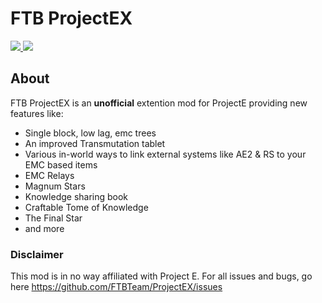 # FTB ProjectEX

[![](http://cf.way2muchnoise.eu/projectex.svg) ![](http://cf.way2muchnoise.eu/versions/projectex.svg)](https://www.curseforge.com/minecraft/mc-mods/projectex)

## About

FTB ProjectEX is an **unofficial** extention mod for ProjectE providing new features like: 

- Single block, low lag, emc trees
- An improved Transmutation tablet
- Various in-world ways to link external systems like AE2 & RS to your EMC based items
- EMC Relays
- Magnum Stars
- Knowledge sharing book
- Craftable Tome of Knowledge
- The Final Star
- and more

### Disclaimer

This mod is in no way affiliated with Project E. For all issues and bugs, go here https://github.com/FTBTeam/ProjectEX/issues
